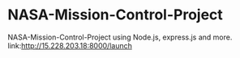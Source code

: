 # NASA-Mission-Control-Project
NASA-Mission-Control-Project using Node.js, express.js and more.
 link:http://15.228.203.18:8000/launch
